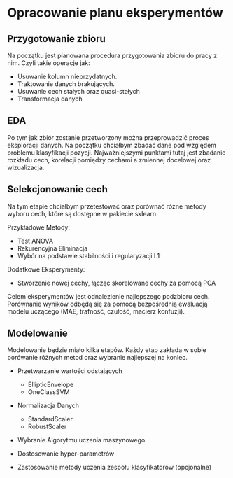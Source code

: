 # Opracowanie planu eksperymentów

## Przygotowanie zbioru

Na początku jest planowana procedura przygotowania zbioru do pracy z nim. Czyli takie operacje jak:

- Usuwanie kolumn nieprzydatnych.
- Traktowanie danych brakujących.
- Usuwanie cech stałych oraz quasi-stałych
- Transformacja danych

## EDA

Po tym jak zbiór zostanie przetworzony można przeprowadzić proces eksploracji danych. Na początku chciałbym zbadać dane pod względem problemu klasyfikacji pozycji. Najważniejszymi punktami tutaj jest zbadanie rozkładu cech, korelacji pomiędzy cechami a zmiennej docelowej oraz wizualizacja.

## Selekcjonowanie cech

Na tym etapie chciałbym przetestować oraz porównać różne metody wyboru cech, które są dostępne w pakiecie sklearn.

Przykładowe Metody:

- Test ANOVA
- Rekurencyjna Eliminacja
- Wybór na podstawie stabilności i regularyzacji L1

Dodatkowe Eksperymenty:

- Stworzenie nowej cechy, łącząc skorelowane cechy za pomocą PCA

Celem eksperymentów jest odnalezienie najlepszego podzbioru cech. Porównanie wyników  odbędą się za pomocą bezpośrednią ewaluacją modelu uczącego (MAE, trafność, czułość, macierz konfuzji).

## Modelowanie

Modelowanie będzie miało kilka etapów. Każdy etap zakłada w sobie porówanie różnych metod oraz wybranie najlepszej na koniec.

- Przetwarzanie wartości odstających

  - EllipticEnvelope
  - OneClassSVM

- Normalizacja Danych

  - StandardScaler
  - RobustScaler

- Wybranie Algorytmu uczenia maszynowego
- Dostosowanie hyper-parametrów
- Zastosowanie metody uczenia zespołu klasyfikatorów (opcjonalne)
